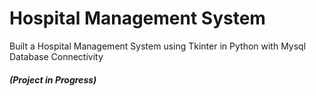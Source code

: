 # Hospital Management System
Built a Hospital Management System using Tkinter in Python with Mysql Database Connectivity
<br>
<h5><b>(Project in Progress)</b></h5>
